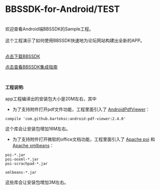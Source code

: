 # BBSSDK-for-Android/TEST
<br>
欢迎查看Android端BBSSDK的Sample工程。<br><br>
这个工程演示了如何使用BBSSDK快速地为论坛网站构建出全新的APP。    
<br><br>


[点击下载BBSSDK](http://www.mob.com/downloadDetail/BBSSDK/android)  

[点击查看BBSSDK集成指南](http://wiki.mob.com/快速集成/)

<br>

**工程说明:**<br><br>
app工程编译出的安装包大小是20M左右，其中<br>
- 为了支持附件打开pdf文件功能，工程里面引入了 [AndroidPdfViewer](https://github.com/barteksc/AndroidPdfViewer)：
```
compile 'com.github.barteksc:android-pdf-viewer:2.4.0'
```
这个库会让安装包增加16M左右。

- 为了支持附件打开微软的office文档功能，工程里面引入了 [Apache poi](https://github.com/apache/poi) 和 [Apache xmlbeans](https://github.com/apache/xmlbeans)：
```
poi-*.jar
poi-ooxml-*.jar
poi-scrachpad-*.jar
```
```
xmlbeans-*.jar
```
这些库会让安装包增加3M左右。